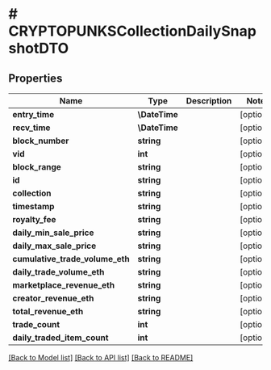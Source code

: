 # # CRYPTOPUNKSCollectionDailySnapshotDTO

## Properties

Name | Type | Description | Notes
------------ | ------------- | ------------- | -------------
**entry_time** | **\DateTime** |  | [optional]
**recv_time** | **\DateTime** |  | [optional]
**block_number** | **string** |  | [optional]
**vid** | **int** |  | [optional]
**block_range** | **string** |  | [optional]
**id** | **string** |  | [optional]
**collection** | **string** |  | [optional]
**timestamp** | **string** |  | [optional]
**royalty_fee** | **string** |  | [optional]
**daily_min_sale_price** | **string** |  | [optional]
**daily_max_sale_price** | **string** |  | [optional]
**cumulative_trade_volume_eth** | **string** |  | [optional]
**daily_trade_volume_eth** | **string** |  | [optional]
**marketplace_revenue_eth** | **string** |  | [optional]
**creator_revenue_eth** | **string** |  | [optional]
**total_revenue_eth** | **string** |  | [optional]
**trade_count** | **int** |  | [optional]
**daily_traded_item_count** | **int** |  | [optional]

[[Back to Model list]](../../README.md#models) [[Back to API list]](../../README.md#endpoints) [[Back to README]](../../README.md)
